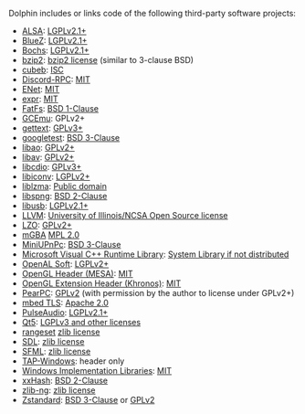 Dolphin includes or links code of the following third-party software projects:

- [ALSA](http://www.alsa-project.org/):
   [LGPLv2.1+](http://git.alsa-project.org/?p=alsa-lib.git;a=blob;f=COPYING)
- [BlueZ](http://www.bluez.org/):
   [LGPLv2.1+](https://git.kernel.org/cgit/bluetooth/bluez.git/tree/COPYING.LIB)
- [Bochs](http://bochs.sourceforge.net/):
   [LGPLv2.1+](http://bochs.sourceforge.net/cgi-bin/lxr/source/COPYING)
- [bzip2](https://www.sourceware.org/bzip2/):
   [bzip2 license](https://www.sourceware.org/git/?p=bzip2.git;a=blob;f=LICENSE;hb=HEAD) (similar to 3-clause BSD)
- [cubeb](https://github.com/kinetiknz/cubeb):
   [ISC](https://github.com/kinetiknz/cubeb/blob/master/LICENSE)
- [Discord-RPC](https://github.com/discordapp/discord-rpc):
   [MIT](https://github.com/discordapp/discord-rpc/blob/master/LICENSE)
- [ENet](http://enet.bespin.org/):
   [MIT](http://enet.bespin.org/License.html)
- [expr](https://github.com/zserge/expr):
   [MIT](https://github.com/zserge/expr/blob/master/LICENSE)
- [FatFs](http://elm-chan.org/fsw/ff/00index_e.html):
   [BSD 1-Clause](http://elm-chan.org/fsw/ff/doc/appnote.html#license)
- [GCEmu](http://sourceforge.net/projects/gcemu-project/):
   GPLv2+
- [gettext](https://www.gnu.org/software/gettext/):
   [GPLv3+](http://git.savannah.gnu.org/cgit/gettext.git/tree/COPYING)
- [googletest](https://github.com/google/googletest):
   [BSD 3-Clause](https://github.com/google/googletest/blob/master/LICENSE)
- [libao](https://www.xiph.org/ao/):
   [GPLv2+](https://trac.xiph.org/browser/trunk/ao/README)
- [libav](https://libav.org/):
   [GPLv2+](https://libav.org/legal.html)
- [libcdio](https://www.gnu.org/software/libcdio/):
   [GPLv3+](http://git.savannah.gnu.org/gitweb/?p=libcdio.git;a=blob_plain;f=COPYING)
- [libiconv](https://www.gnu.org/software/libiconv/):
   [LGPLv2+](http://git.savannah.gnu.org/cgit/libiconv.git/tree/COPYING.LIB)
- [liblzma](https://tukaani.org/xz/):
   [Public domain](https://git.tukaani.org/?p=xz.git;a=blob_plain;f=COPYING;hb=HEAD)
- [libspng](https://github.com/randy408/libspng):
   [BSD 2-Clause](https://github.com/randy408/libspng/blob/master/LICENSE)
- [libusb](http://libusb.info/):
   [LGPLv2.1+](https://github.com/libusb/libusb/blob/master/COPYING)
- [LLVM](http://llvm.org/):
   [University of Illinois/NCSA Open Source license](http://llvm.org/docs/DeveloperPolicy.html#license)
- [LZO](http://www.oberhumer.com/opensource/lzo/):
   [GPLv2+](http://www.oberhumer.com/opensource/gpl.html)
- [mGBA](http://mgba.io)
   [MPL 2.0](https://github.com/mgba-emu/mgba/blob/master/LICENSE)
- [MiniUPnPc](http://miniupnp.free.fr/):
   [BSD 3-Clause](https://github.com/miniupnp/miniupnp/blob/master/miniupnpc/LICENSE)
- [Microsoft Visual C++ Runtime Library](http://www.microsoft.com/en-us/download/details.aspx?id=40784):
   [System Library if not distributed](https://www.gnu.org/licenses/gpl-faq.html#WindowsRuntimeAndGPL)
- [OpenAL Soft](http://kcat.strangesoft.net/openal.html):
   [LGPLv2+](http://repo.or.cz/w/openal-soft.git/blob/HEAD:/COPYING)
- [OpenGL Header (MESA)](http://mesa3d.org/):
   [MIT](http://cgit.freedesktop.org/mesa/mesa/tree/include/GL/gl.h)
- [OpenGL Extension Header (Khronos)](https://www.opengl.org/registry/#headers):
   [MIT](https://www.opengl.org/registry/api/GL/glext.h)
- [PearPC](http://pearpc.sourceforge.net/):
   [GPLv2](http://pearpc.cvs.sourceforge.net/viewvc/pearpc/pearpc/COPYING?view=markup) (with permission by the author to license under GPLv2+)
- [mbed TLS](https://tls.mbed.org/):
   [Apache 2.0](https://github.com/ARMmbed/mbedtls/blob/development/LICENSE)
- [PulseAudio](http://www.freedesktop.org/wiki/Software/PulseAudio/):
   [LGPLv2.1+](http://cgit.freedesktop.org/pulseaudio/pulseaudio/tree/LICENSE)
- [Qt5](http://qt-project.org/):
   [LGPLv3 and other licenses](http://doc.qt.io/qt-5/licensing.html)
- [rangeset](https://github.com/AdmiralCurtiss/rangeset)
   [zlib license](https://github.com/AdmiralCurtiss/rangeset/blob/master/LICENSE)
- [SDL](https://www.libsdl.org/):
   [zlib license](http://hg.libsdl.org/SDL/file/tip/COPYING.txt)
- [SFML](http://www.sfml-dev.org/):
   [zlib license](http://www.sfml-dev.org/license.php)
- [TAP-Windows](https://openvpn.net/):
   header only
- [Windows Implementation Libraries](https://github.com/microsoft/wil):
   [MIT](https://github.com/microsoft/wil/blob/master/LICENSE)
- [xxHash](https://github.com/Cyan4973/xxHash):
   [BSD 2-Clause](https://github.com/Cyan4973/xxHash/blob/master/LICENSE)
- [zlib-ng](https://github.com/zlib-ng/zlib-ng):
   [zlib license](https://github.com/zlib-ng/zlib-ng/blob/develop/LICENSE.md)
- [Zstandard](https://facebook.github.io/zstd/):
   [BSD 3-Clause](https://github.com/facebook/zstd/blob/dev/LICENSE) or [GPLv2](https://github.com/facebook/zstd/blob/dev/COPYING)
